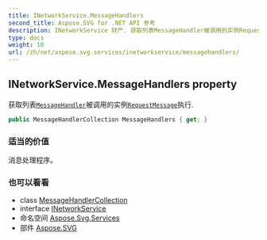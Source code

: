 ```yaml
---
title: INetworkService.MessageHandlers
second_title: Aspose.SVG for .NET API 参考
description: INetworkService 财产. 获取列表MessageHandler被调用的实例RequestMessage执行.
type: docs
weight: 10
url: /zh/net/aspose.svg.services/inetworkservice/messagehandlers/
---
```

## INetworkService.MessageHandlers property

获取列表[`MessageHandler`](../../../aspose.svg.net/messagehandler/)被调用的实例[`RequestMessage`](../../../aspose.svg.net/requestmessage/)执行.

```csharp
public MessageHandlerCollection MessageHandlers { get; }
```

### 适当的价值

消息处理程序。

### 也可以看看

* class [MessageHandlerCollection](../../../aspose.svg.net/messagehandlercollection/)
* interface [INetworkService](../)
* 命名空间 [Aspose.Svg.Services](../../inetworkservice/)
* 部件 [Aspose.SVG](../../../)


